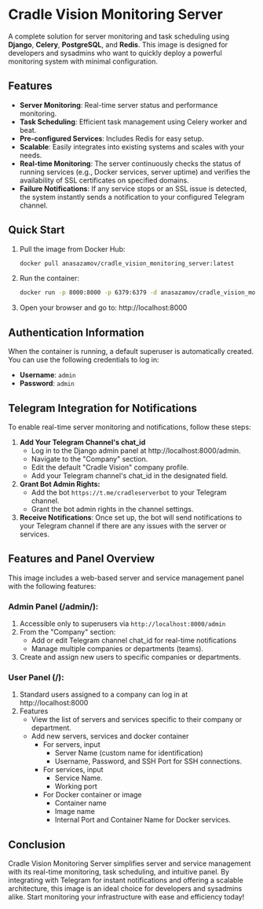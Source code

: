 # Cradle Vision Monitoring Server

A complete solution for server monitoring and task scheduling using **Django**, **Celery**, **PostgreSQL**, and **Redis**. This image is designed for developers and sysadmins who want to quickly deploy a powerful monitoring system with minimal configuration.

## Features

- **Server Monitoring**: Real-time server status and performance monitoring.
- **Task Scheduling**: Efficient task management using Celery worker and beat.
- **Pre-configured Services**: Includes Redis for easy setup.
- **Scalable**: Easily integrates into existing systems and scales with your needs.
- **Real-time Monitoring**: The server continuously checks the status of running services (e.g., Docker services, server uptime) and verifies the availability of SSL certificates on specified domains.
- **Failure Notifications**: If any service stops or an SSL issue is detected, the system instantly sends a notification to your configured Telegram channel.

## Quick Start

1. Pull the image from Docker Hub:
   ```bash
   docker pull anasazamov/cradle_vision_monitoring_server:latest
   ```
2. Run the container:
    ```bash
    docker run -p 8000:8000 -p 6379:6379 -d anasazamov/cradle_vision_monitoring_server:latest
    ```
3. Open your browser and go to: http://localhost:8000
## Authentication Information
When the container is running, a default superuser is automatically created. You can use the following credentials to log in:
- **Username**: `admin`
- **Password**: `admin`
## Telegram Integration for Notifications
To enable real-time server monitoring and notifications, follow these steps:
1. **Add Your Telegram Channel's chat_id**
    - Log in to the Django admin panel at http://localhost:8000/admin.
    - Navigate to the "Company" section.
    - Edit the default "Cradle Vision" company profile.
    - Add your Telegram channel's chat_id in the designated field.
2. **Grant Bot Admin Rights:**
    - Add the bot `https://t.me/cradleserverbot` to your Telegram channel.
    - Grant the bot admin rights in the channel settings.
3. **Receive Notifications**: Once set up, the bot will send notifications to your Telegram channel if there are any issues with the server or services.
## Features and Panel Overview
This image includes a web-based server and service management panel with the following features:
### Admin Panel (/admin/):
1. Accessible only to superusers via `http://localhost:8000/admin`
2. From the "Company" section:
    - Add or edit Telegram channel chat_id for real-time notifications
    - Manage multiple companies or departments (teams).
3. Create and assign new users to specific companies or departments.
### User Panel (/):
1. Standard users assigned to a company can log in at http://localhost:8000
2. Features
    - View the list of servers and services specific to their company or department.
    - Add new servers, services and docker container
        - For servers, input
            - Server Name (custom name for identification)
            - Username, Password, and SSH Port for SSH connections.
        - For services, input
            - Service Name.
            - Working port
        - For Docker container or image
            - Container name
            - Image name
            - Internal Port and Container Name for Docker services.
        
## Conclusion
Cradle Vision Monitoring Server simplifies server and service management with its real-time monitoring, task scheduling, and intuitive panel. By integrating with Telegram for instant notifications and offering a scalable architecture, this image is an ideal choice for developers and sysadmins alike. Start monitoring your infrastructure with ease and efficiency today!

